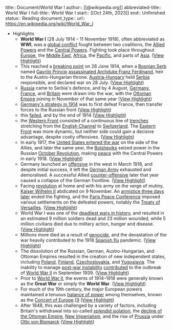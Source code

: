 title:: Document/World War I
author:: [[@wikipedia.org]]
abbreviated-title:: World War I 
full-title:: World War I
start:: [[Oct 24th, 2023]]
end:: Unfinished
status:: Reading
document_type:: 
url:: https://en.wikipedia.org/wiki/World_War_I

- Highlights
	- **World War I** (28 July 1914 – 11 November 1918), often abbreviated as **WWI**, was a [global conflict](https://en.wikipedia.org/wiki/World_war) fought between two coalitions, the [Allied Powers](https://en.wikipedia.org/wiki/Allies_of_World_War_I) and the [Central Powers](https://en.wikipedia.org/wiki/Central_Powers). Fighting took place throughout [Europe](https://en.wikipedia.org/wiki/Europe), the [Middle East](https://en.wikipedia.org/wiki/Middle_Eastern_theatre_of_World_War_I), [Africa](https://en.wikipedia.org/wiki/African_theatre_of_World_War_I), the [Pacific](https://en.wikipedia.org/wiki/Asian_and_Pacific_theatre_of_World_War_I), and parts of [Asia](https://en.wikipedia.org/wiki/Asian_and_Pacific_theatre_of_World_War_I). ([View Highlight](https://read.readwise.io/read/01hdfr1rc6pk0394ayg8wnzxpw))
	- This reached a [breaking point](https://en.wikipedia.org/wiki/July_Crisis) on 28 June 1914, when a [Bosnian Serb](https://en.wikipedia.org/wiki/Serbs_of_Bosnia_and_Herzegovina) named [Gavrilo Princip](https://en.wikipedia.org/wiki/Gavrilo_Princip) [assassinated Archduke Franz Ferdinand](https://en.wikipedia.org/wiki/Assassination_of_Archduke_Franz_Ferdinand), heir to the Austro-Hungarian throne. [Austria-Hungary](https://en.wikipedia.org/wiki/Austria-Hungary) held [Serbia](https://en.wikipedia.org/wiki/Kingdom_of_Serbia) responsible, and declared war on 28 July. ([View Highlight](https://read.readwise.io/read/01hdfr2k6px92gmctmtfmdp1jq))
	- [Russia](https://en.wikipedia.org/wiki/Russian_Empire) came to Serbia's defence, and by 4 August, [Germany](https://en.wikipedia.org/wiki/German_Empire), [France](https://en.wikipedia.org/wiki/French_Third_Republic), and [Britain](https://en.wikipedia.org/wiki/British_Empire) were drawn into the war, with the [Ottoman Empire](https://en.wikipedia.org/wiki/Ottoman_Empire) joining in November of that same year ([View Highlight](https://read.readwise.io/read/01hdfs1tw4pzyh6bse0se47s0c))
	- [Germany's strategy in 1914](https://en.wikipedia.org/wiki/Schlieffen_Plan) was to first defeat France, then transfer forces to the Russian front ([View Highlight](https://read.readwise.io/read/01hdfs8033t7w0drm99jt0w8rc))
	- this [failed](https://en.wikipedia.org/wiki/First_Battle_of_the_Marne), and by the end of 1914 ([View Highlight](https://read.readwise.io/read/01hdfs9pzrwpkphmqa5a2rxaex))
	- the [Western Front](https://en.wikipedia.org/wiki/Western_Front_(World_War_I)) consisted of a continuous line of [trenches](https://en.wikipedia.org/wiki/Trench_warfare) stretching from the [English Channel](https://en.wikipedia.org/wiki/English_Channel) to [Switzerland](https://en.wikipedia.org/wiki/Switzerland_during_the_World_Wars). The [Eastern Front](https://en.wikipedia.org/wiki/Eastern_Front_(World_War_I)) was more dynamic, but neither side could gain a decisive advantage, despite costly offensives. ([View Highlight](https://read.readwise.io/read/01hdfv8w4s4gkhcb7hj5ygagnz))
	- In early 1917, the [United States entered the war](https://en.wikipedia.org/wiki/American_entry_into_World_War_I) on the side of the Allies, and later the same year, the [Bolsheviks](https://en.wikipedia.org/wiki/Bolsheviks) seized power in the Russian [October Revolution](https://en.wikipedia.org/wiki/October_Revolution), making [peace](https://en.wikipedia.org/wiki/Treaty_of_Brest-Litovsk) with the Central Powers in early 1918. ([View Highlight](https://read.readwise.io/read/01hdfv9pcsck8q13gf29x66mbs))
	- Germany launched an [offensive](https://en.wikipedia.org/wiki/German_spring_offensive) in the west in March 1918, and despite initial success, it left the [German Army](https://en.wikipedia.org/wiki/Imperial_German_Army) exhausted and demoralised. A successful Allied [counter-offensive](https://en.wikipedia.org/wiki/Hundred_Days_Offensive) later that year caused a collapse of the German frontline. ([View Highlight](https://read.readwise.io/read/01hdfvb8kx5dj9144p19d1xmrd))
	- Facing [revolution](https://en.wikipedia.org/wiki/German_Revolution_of_1918%E2%80%931919) at home and with his army on the verge of mutiny, [Kaiser Wilhelm II](https://en.wikipedia.org/wiki/Wilhelm_II,_German_Emperor) abdicated on 9 November. An [armistice three days later](https://en.wikipedia.org/wiki/Armistice_of_11_November_1918) ended the fighting, and the [Paris Peace Conference](https://en.wikipedia.org/wiki/Paris_Peace_Conference_(1919%E2%80%931920)) imposed various settlements on the defeated powers, notably the [Treaty of Versailles](https://en.wikipedia.org/wiki/Treaty_of_Versailles). ([View Highlight](https://read.readwise.io/read/01hdfvcjb4bxn84phyd894kfm9))
	- World War I was one of the [deadliest wars in history](https://en.wikipedia.org/wiki/List_of_anthropogenic_disasters_by_death_toll), and resulted in an estimated 9 million soldiers dead and 23 million wounded, while 5 million civilians died due to military action, hunger and disease. ([View Highlight](https://read.readwise.io/read/01hdfvd07xftg0t5wsj2s88kff))
	- Millions more died as a result of [genocide](https://en.wikipedia.org/wiki/Genocides_in_history_(World_War_I_through_World_War_II)), and the devastation of the war heavily contributed to the 1918 [Spanish flu](https://en.wikipedia.org/wiki/Spanish_flu) pandemic. ([View Highlight](https://read.readwise.io/read/01hdfvda58yhxbpf3jwm4z569k))
	- The dissolution of the Russian, German, Austro-Hungarian, and Ottoman Empires resulted in the creation of new independent states, including [Poland](https://en.wikipedia.org/wiki/Second_Polish_Republic), [Finland](https://en.wikipedia.org/wiki/Finland), [Czechoslovakia](https://en.wikipedia.org/wiki/First_Czechoslovak_Republic), and [Yugoslavia](https://en.wikipedia.org/wiki/Kingdom_of_Yugoslavia). The inability to manage [post-war instability](https://en.wikipedia.org/wiki/Interwar_period) [contributed](https://en.wikipedia.org/wiki/Causes_of_World_War_II) to the outbreak of [World War II](https://en.wikipedia.org/wiki/World_War_II) in September 1939. ([View Highlight](https://read.readwise.io/read/01hdfvhmj9xhkkmymz4nmne0e1))
	- Prior to [World War II](https://en.wikipedia.org/wiki/World_War_II), the events of 1914–1918 were generally known as the **Great War** or simply the **World War**. ([View Highlight](https://read.readwise.io/read/01hdfvjxsxzb0znx2mkxd84hq0))
	- For much of the 19th century, the major European powers maintained a tenuous [balance of power](https://en.wikipedia.org/wiki/Balance_of_power_(international_relations)) among themselves, known as the [Concert of Europe](https://en.wikipedia.org/wiki/Concert_of_Europe).[[9](https://en.wikipedia.org/wiki/World_War_I#cite_note-FOOTNOTEClark2013121–152-19) ([View Highlight](https://read.readwise.io/read/01hdfwg5jnbbpaes7nve6561rd))
	- After 1848, this was challenged by a variety of factors, including Britain's withdrawal into so-called [splendid isolation](https://en.wikipedia.org/wiki/Splendid_isolation), the [decline of the Ottoman Empire](https://en.wikipedia.org/wiki/Decline_and_modernization_of_the_Ottoman_Empire), [New Imperialism](https://en.wikipedia.org/wiki/New_Imperialism), and the rise of [Prussia](https://en.wikipedia.org/wiki/Kingdom_of_Prussia) under [Otto von Bismarck](https://en.wikipedia.org/wiki/Otto_von_Bismarck) ([View Highlight](https://read.readwise.io/read/01hdfwhb07v4d606zpqe337eg6))